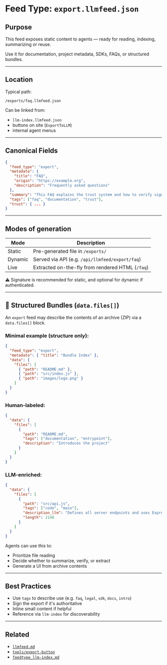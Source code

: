 # Feed Type: `export.llmfeed.json`

## Purpose

This feed exposes static content to agents — ready for reading, indexing, summarizing or reuse.

Use it for documentation, project metadata, SDKs, FAQs, or structured bundles.

---

## Location

Typical path:

```
/exports/faq.llmfeed.json
```

Can be linked from:

- `llm-index.llmfeed.json`
- buttons on site (`ExportToLLM`)
- internal agent menus

---

## Canonical Fields

```json
{
  "feed_type": "export",
  "metadata": {
    "title": "FAQ",
    "origin": "https://example.org",
    "description": "Frequently asked questions"
  },
  "summary": "This FAQ explains the trust system and how to verify signed feeds.",
  "tags": ["faq", "documentation", "trust"],
  "trust": { ... }
}
```

---

## Modes of generation

| Mode    | Description                                      |
| ------- | ------------------------------------------------ |
| Static  | Pre-generated file in `/exports/`                |
| Dynamic | Served via API (e.g. `/api/llmfeed/export/faq`)  |
| Live    | Extracted on-the-fly from rendered HTML (`/faq`) |

⚠️ Signature is recommended for static, and optional for dynamic if authenticated.

---

## 🧳 Structured Bundles (`data.files[]`)

An `export` feed may describe the contents of an archive (ZIP) via a `data.files[]` block.

### Minimal example (structure only):

```json
{
  "feed_type": "export",
  "metadata": { "title": "Bundle Index" },
  "data": {
    "files": [
      { "path": "README.md" },
      { "path": "src/index.js" },
      { "path": "images/logo.png" }
    ]
  }
}
```

### Human-labeled:

```json
{
  "data": {
    "files": [
      {
        "path": "README.md",
        "tags": ["documentation", "entrypoint"],
        "description": "Introduces the project"
      }
    ]
  }
}
```

### LLM-enriched:

```json
{
  "data": {
    "files": [
      {
        "path": "src/api.js",
        "tags": ["code", "main"],
        "description_llm": "Defines all server endpoints and uses Express middleware",
        "length": 2140
      }
    ]
  }
}
```

Agents can use this to:

- Prioritize file reading
- Decide whether to summarize, verify, or extract
- Generate a UI from archive contents

---

## Best Practices

- Use `tags` to describe use (e.g. `faq`, `legal`, `sdk`, `docs`, `intro`)
- Sign the export if it's authoritative
- Inline small content if helpful
- Reference via `llm-index` for discoverability

---

## Related

- [`llmfeed.md`](../01_llmfeed/llmfeed.mdllmfeed.md)
- [`tools/export-button`](https://wellknownmcp.org/tools/export-button)
- [`feedtype_llm-index.md`](./feedtype_llm-index.md)
